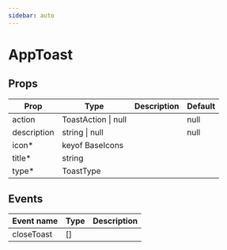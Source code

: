 ```yaml
---
sidebar: auto
---
```



# AppToast
<script setup>
import AppToastPlayground from './AppToastPlayground.vue'
</script>

<AppToastPlayground />

## Props

| Prop | Type | Description | Default |
| ---- | ---- | ----------- | ------- |
| action | ToastAction \| null |  | null |
| description | string \| null |  | null |
| icon* | keyof BaseIcons |  |  |
| title* | string |  |  |
| type* | ToastType |  |  |

## Events

| Event name | Type | Description |
| ---------- | ---- | ----------- |
| closeToast | [] |  |


<!-- Anything above this line is automatically generated, do not edit manually. -->

<!-- !Custom! Anything after this line can be edited manually: please only add code usage and link to full source code on Github -->